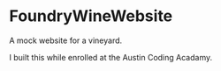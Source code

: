 # FoundryWineWebsite
A mock website for a vineyard. 

I built this while enrolled at the Austin Coding Acadamy.

